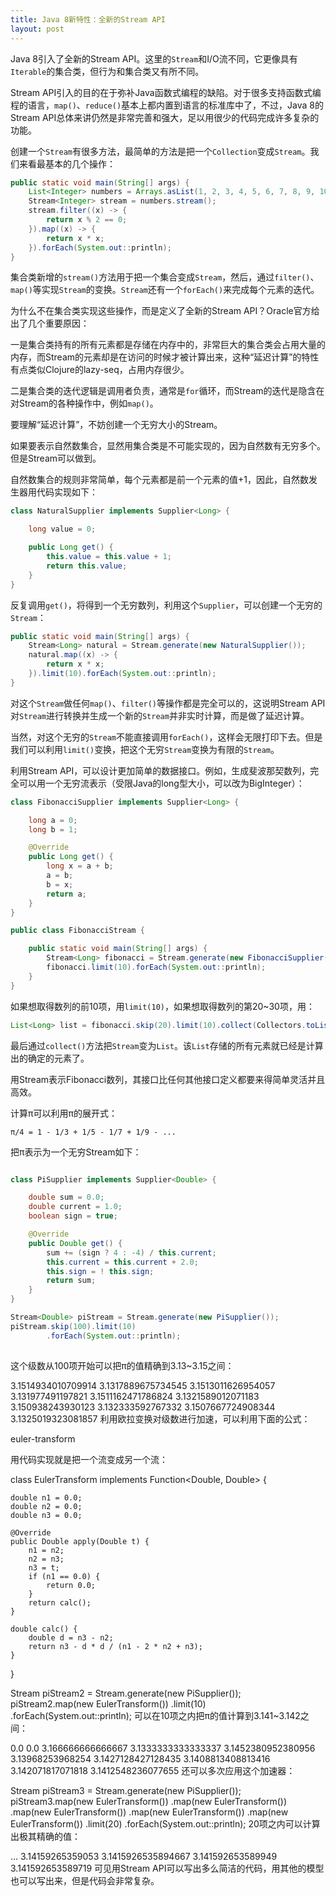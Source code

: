```yaml
---
title: Java 8新特性：全新的Stream API
layout: post
---
```


Java 8引入了全新的Stream API。这里的`Stream`和I/O流不同，它更像具有`Iterable`的集合类，但行为和集合类又有所不同。

Stream API引入的目的在于弥补Java函数式编程的缺陷。对于很多支持函数式编程的语言，`map()`、`reduce()`基本上都内置到语言的标准库中了，不过，Java 8的Stream API总体来讲仍然是非常完善和强大，足以用很少的代码完成许多复杂的功能。

创建一个`Stream`有很多方法，最简单的方法是把一个`Collection`变成`Stream`。我们来看最基本的几个操作：

```java
public static void main(String[] args) {
    List<Integer> numbers = Arrays.asList(1, 2, 3, 4, 5, 6, 7, 8, 9, 10);
    Stream<Integer> stream = numbers.stream();
    stream.filter((x) -> {
        return x % 2 == 0;
    }).map((x) -> {
        return x * x;
    }).forEach(System.out::println);
}
```

集合类新增的`stream()`方法用于把一个集合变成`Stream`，然后，通过`filter()`、`map()`等实现`Stream`的变换。`Stream`还有一个`forEach()`来完成每个元素的迭代。

为什么不在集合类实现这些操作，而是定义了全新的Stream API？Oracle官方给出了几个重要原因：

一是集合类持有的所有元素都是存储在内存中的，非常巨大的集合类会占用大量的内存，而Stream的元素却是在访问的时候才被计算出来，这种“延迟计算”的特性有点类似Clojure的lazy-seq，占用内存很少。

二是集合类的迭代逻辑是调用者负责，通常是`for`循环，而Stream的迭代是隐含在对Stream的各种操作中，例如`map()`。

要理解“延迟计算”，不妨创建一个无穷大小的Stream。

如果要表示自然数集合，显然用集合类是不可能实现的，因为自然数有无穷多个。但是Stream可以做到。

自然数集合的规则非常简单，每个元素都是前一个元素的值+1，因此，自然数发生器用代码实现如下：


```java
class NaturalSupplier implements Supplier<Long> {

    long value = 0;

    public Long get() {
        this.value = this.value + 1;
        return this.value;
    }
}
```

反复调用`get()`，将得到一个无穷数列，利用这个`Supplier`，可以创建一个无穷的`Stream`：

```java
public static void main(String[] args) {
    Stream<Long> natural = Stream.generate(new NaturalSupplier());
    natural.map((x) -> {
        return x * x;
    }).limit(10).forEach(System.out::println);
}
```

对这个`Stream`做任何`map()`、`filter()`等操作都是完全可以的，这说明Stream API对`Stream`进行转换并生成一个新的`Stream`并非实时计算，而是做了延迟计算。

当然，对这个无穷的`Stream`不能直接调用`forEach()`，这样会无限打印下去。但是我们可以利用`limit()`变换，把这个无穷`Stream`变换为有限的`Stream`。

利用Stream API，可以设计更加简单的数据接口。例如，生成斐波那契数列，完全可以用一个无穷流表示（受限Java的long型大小，可以改为BigInteger）：

```java
class FibonacciSupplier implements Supplier<Long> {

    long a = 0;
    long b = 1;

    @Override
    public Long get() {
        long x = a + b;
        a = b;
        b = x;
        return a;
    }
}
```

```java
public class FibonacciStream {

    public static void main(String[] args) {
        Stream<Long> fibonacci = Stream.generate(new FibonacciSupplier());
        fibonacci.limit(10).forEach(System.out::println);
    }
}
```
如果想取得数列的前10项，用`limit(10)`，如果想取得数列的第20~30项，用：

```java
List<Long> list = fibonacci.skip(20).limit(10).collect(Collectors.toList());
```

最后通过`collect()`方法把`Stream`变为`List`。该`List`存储的所有元素就已经是计算出的确定的元素了。

用Stream表示Fibonacci数列，其接口比任何其他接口定义都要来得简单灵活并且高效。

计算π可以利用π的展开式：


```
π/4 = 1 - 1/3 + 1/5 - 1/7 + 1/9 - ...
```

把π表示为一个无穷Stream如下：

```java

class PiSupplier implements Supplier<Double> {

    double sum = 0.0;
    double current = 1.0;
    boolean sign = true;

    @Override
    public Double get() {
        sum += (sign ? 4 : -4) / this.current;
        this.current = this.current + 2.0;
        this.sign = ! this.sign;
        return sum;
    }
}

Stream<Double> piStream = Stream.generate(new PiSupplier());
piStream.skip(100).limit(10)
        .forEach(System.out::println);
        
```        

这个级数从100项开始可以把π的值精确到3.13~3.15之间：

3.1514934010709914
3.1317889675734545
3.1513011626954057
3.131977491197821
3.1511162471786824
3.1321589012071183
3.150938243930123
3.132333592767332
3.1507667724908344
3.1325019323081857
利用欧拉变换对级数进行加速，可以利用下面的公式：

euler-transform

用代码实现就是把一个流变成另一个流：

class EulerTransform implements Function<Double, Double> {

    double n1 = 0.0;
    double n2 = 0.0;
    double n3 = 0.0;

    @Override
    public Double apply(Double t) {
        n1 = n2;
        n2 = n3;
        n3 = t;
        if (n1 == 0.0) {
            return 0.0;
        }
        return calc();
    }

    double calc() {
        double d = n3 - n2;
        return n3 - d * d / (n1 - 2 * n2 + n3);
    }
}

Stream<Double> piStream2 = Stream.generate(new PiSupplier());
piStream2.map(new EulerTransform())
         .limit(10)
         .forEach(System.out::println);
可以在10项之内把π的值计算到3.141~3.142之间：

0.0
0.0
3.166666666666667
3.1333333333333337
3.1452380952380956
3.13968253968254
3.1427128427128435
3.1408813408813416
3.142071817071818
3.1412548236077655
还可以多次应用这个加速器：

Stream<Double> piStream3 = Stream.generate(new PiSupplier());
piStream3.map(new EulerTransform())
         .map(new EulerTransform())
         .map(new EulerTransform())
         .map(new EulerTransform())
         .map(new EulerTransform())
         .limit(20)
         .forEach(System.out::println);
20项之内可以计算出极其精确的值：

...
3.14159265359053
3.1415926535894667
3.141592653589949
3.141592653589719
可见用Stream API可以写出多么简洁的代码，用其他的模型也可以写出来，但是代码会非常复杂。
